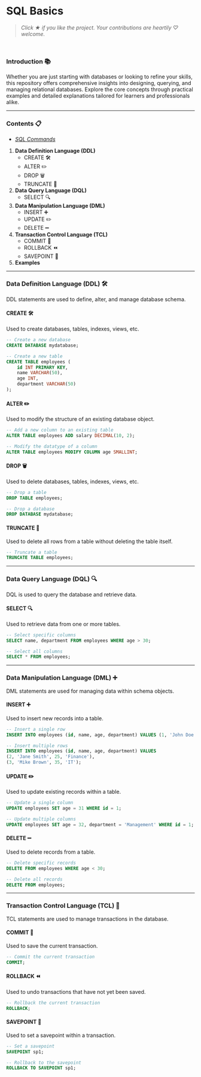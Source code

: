 # SQL Basics

> *Click &#9733; if you like the project. Your contributions are heartily ♡ welcome.*

<br/>

### Introduction 📚
Whether you are just starting with databases or looking to refine your skills, this repository offers comprehensive insights into designing, querying, and managing relational databases. Explore the core concepts through practical examples and detailed explanations tailored for learners and professionals alike.

---

### Contents 📋

* *[SQL Commands](sql-commands.md)*
1. **Data Definition Language (DDL)**
   - CREATE 🛠️
   - ALTER ✏️
   - DROP 🗑️
   - TRUNCATE 🚮
2. **Data Query Language (DQL)**
   - SELECT 🔍
3. **Data Manipulation Language (DML)**
   - INSERT ➕
   - UPDATE ✏️
   - DELETE ➖
4. **Transaction Control Language (TCL)**
   - COMMIT 💾
   - ROLLBACK ⏪
   - SAVEPOINT 📍
5. **Examples**

---

### Data Definition Language (DDL) 🛠️

DDL statements are used to define, alter, and manage database schema.

#### CREATE 🛠️

Used to create databases, tables, indexes, views, etc.

```sql
-- Create a new database
CREATE DATABASE mydatabase;

-- Create a new table
CREATE TABLE employees (
    id INT PRIMARY KEY,
    name VARCHAR(50),
    age INT,
    department VARCHAR(50)
);
```

#### ALTER ✏️

Used to modify the structure of an existing database object.

```sql
-- Add a new column to an existing table
ALTER TABLE employees ADD salary DECIMAL(10, 2);

-- Modify the datatype of a column
ALTER TABLE employees MODIFY COLUMN age SMALLINT;
```

#### DROP 🗑️

Used to delete databases, tables, indexes, views, etc.

```sql
-- Drop a table
DROP TABLE employees;

-- Drop a database
DROP DATABASE mydatabase;
```

#### TRUNCATE 🚮

Used to delete all rows from a table without deleting the table itself.

```sql
-- Truncate a table
TRUNCATE TABLE employees;
```
---

### Data Query Language (DQL) 🔍

DQL is used to query the database and retrieve data.

#### SELECT 🔍

Used to retrieve data from one or more tables.

```sql
-- Select specific columns
SELECT name, department FROM employees WHERE age > 30;

-- Select all columns
SELECT * FROM employees;
```

---

### Data Manipulation Language (DML) ➕

DML statements are used for managing data within schema objects.

#### INSERT ➕

Used to insert new records into a table.

```sql
-- Insert a single row
INSERT INTO employees (id, name, age, department) VALUES (1, 'John Doe', 30, 'HR');

-- Insert multiple rows
INSERT INTO employees (id, name, age, department) VALUES
(2, 'Jane Smith', 25, 'Finance'),
(3, 'Mike Brown', 35, 'IT');
```

#### UPDATE ✏️

Used to update existing records within a table.

```sql
-- Update a single column
UPDATE employees SET age = 31 WHERE id = 1;

-- Update multiple columns
UPDATE employees SET age = 32, department = 'Management' WHERE id = 1;
```

#### DELETE ➖

Used to delete records from a table.

```sql
-- Delete specific records
DELETE FROM employees WHERE age < 30;

-- Delete all records
DELETE FROM employees;
```
---

### Transaction Control Language (TCL) 💾

TCL statements are used to manage transactions in the database.

#### COMMIT 💾

Used to save the current transaction.

```sql
-- Commit the current transaction
COMMIT;
```

#### ROLLBACK ⏪

Used to undo transactions that have not yet been saved.

```sql
-- Rollback the current transaction
ROLLBACK;
```

#### SAVEPOINT 📍

Used to set a savepoint within a transaction.

```sql
-- Set a savepoint
SAVEPOINT sp1;

-- Rollback to the savepoint
ROLLBACK TO SAVEPOINT sp1;
```
